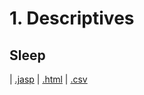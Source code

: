 # 1. Descriptives 



## Sleep 
 |  [.jasp](https://github.com/jasp-stats/jasp-data-library/raw/main/Sleep/Sleep.jasp) |  [.html](https://htmlpreview.github.io/?https://github.com/jasp-stats/jasp-data-library/blob/main/Sleep/index.html) |  [.csv](https://raw.githubusercontent.com/jasp-stats/jasp-data-library/main/Sleep/Sleep.csv)